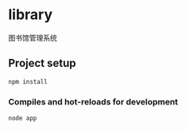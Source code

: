# library
图书馆管理系统

## Project setup
```
npm install
```

### Compiles and hot-reloads for development
```
node app
```

